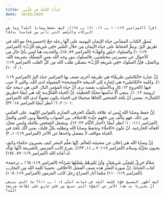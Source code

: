 ```yaml
---
title:  خَبَأْتُ كَلاَمَكَ فِي قَلْبِي
date:  18/02/2024
---
```


`اقرأ (المزامير ١١٩: ١ ــ ١٦، ١٦١ ــ ١٦٨). كيف نحفظ وصايا الله؟ وما هي البركات والنِّعم التي تأتي مِن قيامنا بذلك؟`

يُصوِّر الكتاب المقدَّس حياة الإيمان اليومية على أنَّها رحلة حجّ («مسيرة») مع الله في طريق البِرّ. ويتمُّ الحفاظ على حياة الإيمان مِن خلال السَّير «فِي شَرِيعَةِ الرَّبِّ» (المزامير ١١٩: ١) والسلوك «بِنُورِ وَجْهِكَ» (المزامير ٨٩: ١٥). والحديث هنا ليس بأيِّ حال مِن الأحوال عن مسيرتين مختلفتين، فالسلوك بنور وجه الله يعني التمسُّك بشريعة الله. وبالمثل، فإنَّ السلوك «فِي شَرِيعَةِ الرَّبِّ» يتضمَّن طلب الله مِن كلِّ القلب (المزامير ١١٩: ١، ٢، ١٠).

إنَّ عبارة «الكاملين طريقًا» هي طريقة أخرى تصف بها المزامير حياة البِرّ (المزامير ١١٩: ١)، وكلمة «الكاملين» هي إشارة إلى الذبيحة «الصحيحة» المقبولة لدى الله، والتي لا عيب فيها (الخروج ١٢: ٥). وبالأسلوب نفسه نرى أنَّ حياة المؤمن البارّ، التي هي ذبيحة حيَّة (رومية ١٢: ١)، ينبغي ألَّا تدنِّسها محبَّةُ الخطيئة. إنَّ الحياة المُكرَّسة لله هي أيضًا «طريق الكمال»، بمعنى أنْ يتَّخذ الشخص اتَّجاهًا صحيحًا في الحياة يكون مقبولًا لدى الله (المزامير ١٠١: ٢، ٦؛ انظر أيضًا المزامير ١٨: ٣٢).

إنَّ حفظ وصايا الله ليس له علاقة بالتقيُّد الحرفي الصارِم بالقوانين الإلهية. على العكس مِن ذلك، فهو يتألَّف مِن  «فهم جيِّد» للاختلاف بين الصواب والخطأ وبين الخير والشرِّ (المزامير ١١١: ١٠؛ انظر أيضًا ١أخبار الأيَّام ٢٢: ١٢)، ويشمل الشخص بكامله وليس مجرَّد أفعاله الخارجية. أنْ تكون «كاملًا» وتحفظ وصايا الله وتطلبه بكلِّ قلبك، يعني أنَّك تتَّخذ في الحياة مواقف لا ينفصل واحدها عن الآخر (المزامير ١١٩: ١، ٢).

إنَّ وصايا الله هي إعلان عن مشيئته للعالَم. إنَّها تعلِّم البشر كيف يصيرون حكماء وكيف يحيون بحرِّيَّة وسلام (المزامير ١١٩: ٧ ــ ١١، ١٣٣). يفرح كاتب المزمور بالشريعة لأنَّها تؤكِّد له أمانة الله (المزامير ١١٩: ٧٧، ١٧٤).

«سَلاَمٌ جَزِيلٌ لِمُحِبِّي شَرِيعَتِكَ، وَلَنْ يُعْثِرَهُمْ بِفَضْلِهَا شَيْءٌ» (المزامير ١١٩: ١٦٥ ــ ترجمة كتاب الحياة). إنَّ صورة التعثُّر هذه تصف الفشل الأخلاقي. تحمينا كلمة الله مِن التجارب (المزامير ١١٩: ١١٠) مثلما أنار السراج رِجل كاتب المزمور (المزامير ١١٩: ١٠٥).

`كيف أظهر المسيح قوَّة كلمة الله في حياته (متَّى ٤: ١ ــ ١١)؟ ما الذي ينبغي أنْ يخبرنا به هذا الأمر عن القوَّة التي تنبع مِن قلبٍ عازمٍ على إطاعة شريعة الله؟`